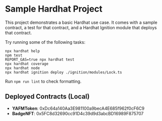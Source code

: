 # Sample Hardhat Project

This project demonstrates a basic Hardhat use case. It comes with a sample contract, a test for that contract, and a Hardhat Ignition module that deploys that contract.

Try running some of the following tasks:

```shell
npx hardhat help
npm test
REPORT_GAS=true npx hardhat test
npx hardhat coverage
npx hardhat node
npx hardhat ignition deploy ./ignition/modules/Lock.ts
```

Run `npm run lint` to check formatting.

## Deployed Contracts (Local)

- **YAFMToken**: 0xDc64a140Aa3E981100a9becA4E685f962f0cF6C9
- **BadgeNFT**: 0x5FC8d32690cc91D4c39d9d3abcBD16989F875707
